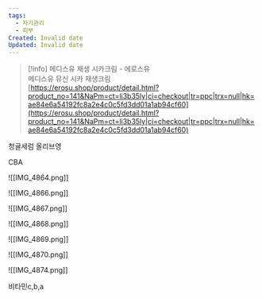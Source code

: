 ```yaml
---
tags:
  - 자기관리
  - 피부
Created: Invalid date
Updated: Invalid date
---
```

> [!info] 메디스유 재생 시카크림 - 에로스유  
> 메디스유 뮤신 시카 재생크림  
> [https://erosu.shop/product/detail.html?product_no=141&NaPm=ct=li3b35ly|ci=checkout|tr=ppc|trx=null|hk=ae84e6a54192fc8a2e4c0c5fd3dd01a1ab94cf60](https://erosu.shop/product/detail.html?product_no=141&NaPm=ct=li3b35ly|ci=checkout|tr=ppc|trx=null|hk=ae84e6a54192fc8a2e4c0c5fd3dd01a1ab94cf60)  

청귤세럼 올리브영

  

CBA

![[IMG_4864.png]]

![[IMG_4866.png]]

![[IMG_4867.png]]

![[IMG_4868.png]]

![[IMG_4869.png]]

![[IMG_4870.png]]

![[IMG_4874.png]]

비타민c,b,a